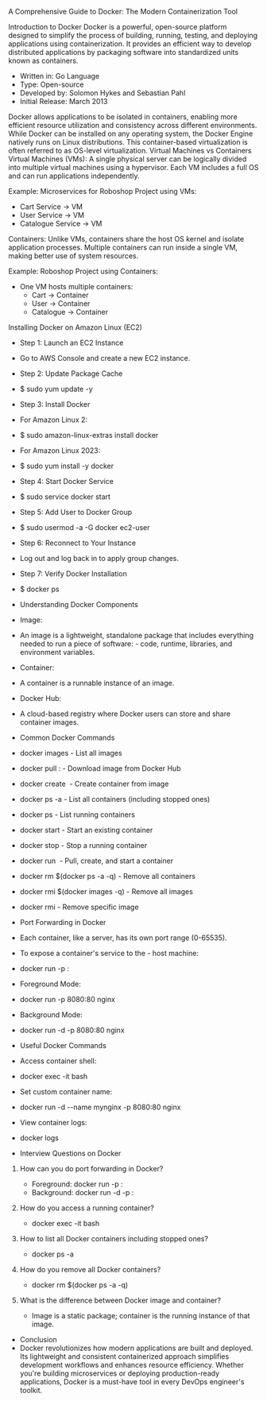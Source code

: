 A Comprehensive Guide to Docker: The Modern Containerization Tool

Introduction to Docker
Docker is a powerful, open-source platform designed to simplify the process of building, running, testing, and deploying applications using containerization. It provides an efficient way to develop distributed applications by packaging software into standardized units known as containers.

- Written in: Go Language
- Type: Open-source
- Developed by: Solomon Hykes and Sebastian Pahl
- Initial Release: March 2013

Docker allows applications to be isolated in containers, enabling more efficient resource utilization and consistency across different environments. While Docker can be installed on any operating system, the Docker Engine natively runs on Linux distributions. This container-based virtualization is often referred to as OS-level virtualization.
Virtual Machines vs Containers
Virtual Machines (VMs):
A single physical server can be logically divided into multiple virtual machines using a hypervisor. Each VM includes a full OS and can run applications independently.

Example: Microservices for Roboshop Project using VMs:
- Cart Service -> VM
- User Service -> VM
- Catalogue Service -> VM

Containers:
Unlike VMs, containers share the host OS kernel and isolate application processes. Multiple containers can run inside a single VM, making better use of system resources.

Example: Roboshop Project using Containers:
- One VM hosts multiple containers:
  - Cart -> Container
  - User -> Container
  - Catalogue -> Container

Installing Docker on Amazon Linux (EC2)
- Step 1: Launch an EC2 Instance
- Go to AWS Console and create a new EC2 instance.

- Step 2: Update Package Cache
- $ sudo yum update -y

- Step 3: Install Docker
- For Amazon Linux 2:
- $ sudo amazon-linux-extras install docker

- For Amazon Linux 2023:
- $ sudo yum install -y docker

- Step 4: Start Docker Service
- $ sudo service docker start

- Step 5: Add User to Docker Group
- $ sudo usermod -a -G docker ec2-user

- Step 6: Reconnect to Your Instance
- Log out and log back in to apply group changes.

- Step 7: Verify Docker Installation
- $ docker ps
- Understanding Docker Components
- Image:
- An image is a lightweight, standalone package that includes everything needed to run a piece of software: - code, runtime, libraries, and environment variables.

- Container:
- A container is a runnable instance of an image.

- Docker Hub:
- A cloud-based registry where Docker users can store and share container images.

- Common Docker Commands
- docker images - List all images
- docker pull <image>:<version> - Download image from Docker Hub
- docker create <image> - Create container from image
- docker ps -a - List all containers (including stopped ones)
- docker ps - List running containers
- docker start <container> - Start an existing container
- docker stop <container> - Stop a running container
- docker run <image> - Pull, create, and start a container
- docker rm $(docker ps -a -q) - Remove all containers
- docker rmi $(docker images -q) - Remove all images
- docker rmi <image-id> - Remove specific image
- Port Forwarding in Docker
- Each container, like a server, has its own port range (0-65535). 

- To expose a container's service to the - host machine:

- docker run -p <host-port>:<container-port> <image>

- Foreground Mode:
- docker run -p 8080:80 nginx

- Background Mode:
- docker run -d -p 8080:80 nginx
 
- Useful Docker Commands
- Access container shell:
- docker exec -it <container-id> bash

- Set custom container name:
- docker run -d --name mynginx -p 8080:80 nginx

- View container logs:
- docker logs <container-id>

- Interview Questions on Docker

1. How can you do port forwarding in Docker?
   - Foreground: docker run -p <host-port>:<container-port> <image>
   - Background: docker run -d -p <host-port>:<container-port> <image>

2. How do you access a running container?
   - docker exec -it <container-id> bash

3. How to list all Docker containers including stopped ones?
   - docker ps -a

4. How do you remove all Docker containers?
   - docker rm $(docker ps -a -q)

5. What is the difference between Docker image and container?
   - Image is a static package; container is the running instance of that image.

- Conclusion
- Docker revolutionizes how modern applications are built and deployed. Its lightweight and consistent containerized approach simplifies development workflows and enhances resource efficiency. Whether you're building microservices or deploying production-ready applications, Docker is a must-have tool in every DevOps engineer's toolkit.

